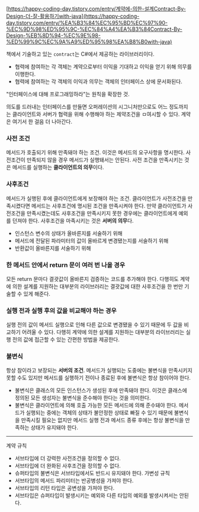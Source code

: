 [](https://happy-coding-day.tistory.com/entry/%EA%B3%84%EC%95%BD%EC%97%90-%EC%9D%98%ED%95%9C-%EC%84%A4%EA%B3%84Contract-By-Design-%EB%8D%94-%EC%9E%98-%ED%99%9C%EC%9A%A9%ED%95%98%EA%B8%B0with-java)[https://happy-coding-day.tistory.com/entry/계약에-의한-설계Contract-By-Design-더-잘-활용하기with-java](https://happy-coding-day.tistory.com/entry/%EA%B3%84%EC%95%BD%EC%97%90-%EC%9D%98%ED%95%9C-%EC%84%A4%EA%B3%84Contract-By-Design-%EB%8D%94-%EC%9E%98-%ED%99%9C%EC%9A%A9%ED%95%98%EA%B8%B0with-java)

책에서 기술하고 있는 `contract`는 C#에서 제공하는 라이브러리이다.

- 협력에 참여하는 각 객체는 계약으로부터 이익을 기대하고 이익을 얻기 위해 의무를 이행한다.
- 협력에 참여하는 각 객체의 이익과 의무는 객체의 인터페이스 상에 문서화된다.

"인터페이스에 대해 프로그래밍하라"는 원칙을 확장한 것.

의도를 드러내는 인터페이스를 만들면 오퍼레이션의 시그니처만으로도 어느 정도까지는 클라이언트와 서버가 협력을 위해 수행해야 하는 제약조건을 ㅁ여시할 수 있다. 계약은 여기서 한 걸음 더 나아간다.

### 사전 조건

메서드가 호출되기 위해 만족돼야 하는 조건. 이것은 메서드의 요구사항을 명시한다. 사전조건이 만족되지 않을 경우 메서드가 실행돼서는 안된다. 사전 조건을 만족시키는 것은 메서드를 실행하는 **클라이언트의 의무**이다.

### 사후조건

메서드가 실행된 후에 클라이언트에게 보장해야 하는 조건. 클라이언트가 사전조건을 만족시켰다면 메서드는 사후조건에 명시된 조건을 만족시켜야 한다. 만약 클라이언트가 사전조건을 만족시켰는데도 사후조건을 만족시키지 못한 경우에는 클라이언트에게 예외를 던져야 한다. 사후조건을 마족시키는 것은 **서버의 의무**다.

- 인스턴스 변수의 상태가 올바른지를 서술하기 위해
- 메서드에 전달된 파라미터의 값이 올바르게 변경됐는지를 서술하기 위해
- 반환값이 올바른지를 서술하기 위해

### 한 메서드 안에서 return 문이 여러 번 나올 경우

모든 return 문마다 결괏값이 올바른지 검증하는 코드를 추가해야 한다. 다행히도 계약에 의한 설계를 지원하는 대부분의 라이브러리는 결괏값에 대한 사후조건을 한 번만 기술할 수 있게 해준다.

### 실행 전과 실행 후의 값을 비교해야 하는 경우

실행 전의 값이 메서드 실행으로 인해 다른 값으로 변경됐을 수 있기 때문에 두 값을 비교하기 어려울 수 있다. 다행히 계약에 의한 설계를 지원하는 대부분의 라이브러리는 실행 전의 값에 접근할 수 있는 간편한 방법을 제공한다.

### 불변식

항상 참이라고 보장되는 **서버의 조건**. 메서드가 실행되는 도중에는 불변식을 만족시키지 못할 수도 있지만 메서드를 실행하기 전이나 종료된 후에 불변식은 항상 참이어야 한다.

- 불변식은 클래스의 모든 인스턴스가 생성된 후에 만족돼야 한다. 이것은 클래스에 정의된 모든 생성자는 불변식을 준수해야 한다는 것을 의미한다.
- 불변식은 클라이언트에 의해 호출 가능한 모든 메서드에 의해 준수돼야 한다. 메서드가 실행되는 중에는 객체의 상태가 불안정한 상태로 빠질 수 있기 때문에 불변식을 만족시킬 필요는 없지만 메서드 실행 전과 메서드 종류 후에는 항상 불변식을 만족하는 상태가 유지돼야 한다.

---

계약 규칙

- 서브타입에 더 강력한 사전조건을 정의할 수 없다.
- 서브타입에 더 완화된 사후조건을 정의할 수 없다.
- 슈퍼타입의 불변식은 서브타입에서도 반드시 유지돼야 한다. 가변성 규칙
- 서브타입의 메서드 파리미터는 반공병성을 가져야 한다.
- 서브타입의 리턴 타입은 공변성을 가져야 한다.
- 서브타입은 슈퍼타입이 발생시키는 예외와 다른 타입의 예외를 발생시켜서는 안된다.
